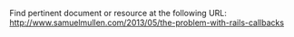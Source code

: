 Find pertinent document or resource at the following URL:
http://www.samuelmullen.com/2013/05/the-problem-with-rails-callbacks
